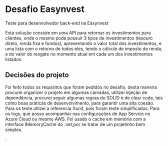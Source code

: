 # Desafio Easynvest
Teste para desenvolvedor back-end na Easynvest

Esta solução consiste em uma API para retornar os investimentos para clientes, onde o mesmo pode possuir 3 tipos de investimentos (tesouro direto, renda fixa e fundos), apresentando  o valor total dos investimentos, e uma lista  com o retorno de todos eles, tendo o cálculo de imposto de renda, e do valor do resgate no momento atual em cada um dos investimentos listados.

## Decisões do projeto

Foi feito todos os requisitos que foram pedidos no desafio, desta maneira procurei organizer o projeto em algumas camadas, utilizei injeção de dependência, procurei seguir algumas regras do SOLID e de clear code, tais como boas práticas de desenvolvimento, para garantir uma alta coesão.
Para os teste utlizei a referencia Xunit, pois foram teste simplificados.
Para os logs, que posso acompanhar nas configurações de App Service no Azure Cloud ou mesmo AWS.
Foi usado o cache em memória com a interface IMemoryCache do .net,por se tratar de um projetinho bem simples.

.

